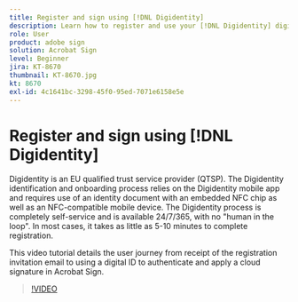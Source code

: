 ```yaml
---
title: Register and sign using [!DNL Digidentity]
description: Learn how to register and use your [!DNL Digidentity] digital ID with Acrobat Sign
role: User
product: adobe sign
solution: Acrobat Sign
level: Beginner
jira: KT-8670
thumbnail: KT-8670.jpg
kt: 8670
exl-id: 4c1641bc-3298-45f0-95ed-7071e6158e5e
---
```

# Register and sign using [!DNL Digidentity]

Digidentity is an EU qualified trust service provider (QTSP). The Digidentity identification and onboarding process relies on the Digidentity mobile app and requires use of an identity document with an embedded NFC chip as well as an NFC-compatible mobile device. The Digidentity process is completely self-service and is available 24/7/365, with no "human in the loop". In most cases, it takes as little as 5-10 minutes to complete registration.

This video tutorial details the user journey from receipt of the registration invitation email to using a digital ID to authenticate and apply a cloud signature in Acrobat Sign.

>[!VIDEO](https://video.tv.adobe.com/v/336991?quality=12&learn=on&hidetitle=true)
